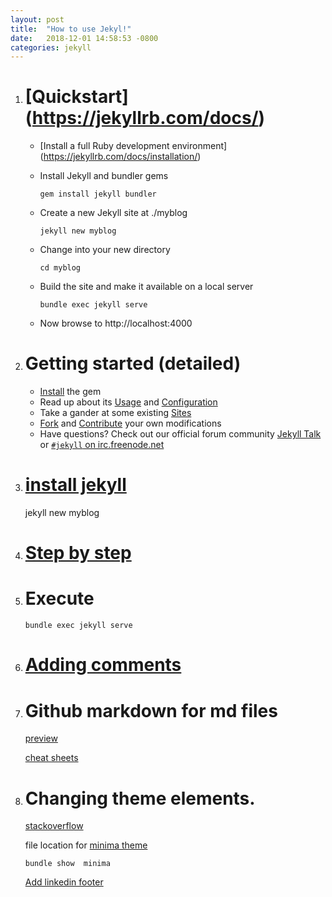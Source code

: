 ```yaml
---
layout: post
title:  "How to use Jekyl!"
date:   2018-12-01 14:58:53 -0800
categories: jekyll
---
```

1. # [Quickstart] (https://jekyllrb.com/docs/)
	
	* [Install a full Ruby development environment] (https://jekyllrb.com/docs/installation/)
	* Install Jekyll and bundler gems
	
		`gem install jekyll bundler`
		
	* Create a new Jekyll site at ./myblog
		
		`jekyll new myblog`
		
	* Change into your new directory
	
		`cd myblog`
		
	* Build the site and make it available on a local server
	
		`bundle exec jekyll serve`
		
	* Now browse to http://localhost:4000

1. # Getting started (detailed)

	* [Install](https://jekyllrb.com/docs/installation/) the gem
	* Read up about its [Usage](https://jekyllrb.com/docs/usage/) and [Configuration](https://jekyllrb.com/docs/configuration/)
	* Take a gander at some existing [Sites](https://github.com/jekyll/jekyll/wiki/sites)
	* [Fork](https://github.com/jekyll/jekyll/fork) and [Contribute](https://jekyllrb.com/docs/contributing/) your own modifications
	* Have questions? Check out our official forum community [Jekyll Talk](https://talk.jekyllrb.com/) or [`#jekyll` on irc.freenode.net](https://botbot.me/freenode/jekyll/)


1. # [install jekyll](https://jekyllrb.com/docs/)
	jekyll new myblog

1. # [Step by step](https://jekyllrb.com/docs/step-by-step/04-layouts/)

1. # Execute

   `bundle exec jekyll serve`

1. # [Adding comments](https://deepaksood619.github.io/technology/adding-comments-system-for-posts-in-jekyll/)

1. # Github markdown for md files

   [preview](https://markdownlivepreview.com/)

   [cheat sheets](https://github.com/adam-p/markdown-here/wiki/Markdown-Cheatsheet)
   
1. # Changing theme elements.

   [stackoverflow](https://stackoverflow.com/questions/43670690/suppress-blog-footer-in-jekyll-kramdown)
   
   file location for [minima theme](file:///C:/Ruby25-x64/lib/ruby/gems/2.5.0/gems/minima-2.5.0/)
   
	`bundle show  minima`
   
   [Add linkedin footer](https://gist.github.com/rashivkp/71a56304fecc6def1fa3)

